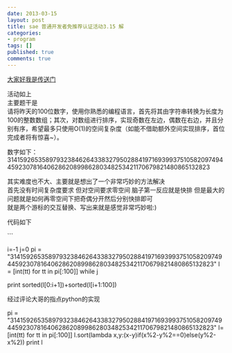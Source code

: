 ```yaml
---
date: 2013-03-15
layout: post
title: sae 普通开发者免推荐认证活动3.15 解
categories:
- program
tags: []
published: true
comments: true
---
```

<p><a href="http://cloudbbs.org/forum.php?mod=viewthread&amp;tid=12876">大家好我是传送门</a></p>

<p>活动如上<br />
主要题干是<br />
请将昨天的100位数字，使用你熟悉的编程语言，首先将其由字符串转换为长度为100的整数数组；其次，对数组进行排序，实现奇数在左边，偶数在右边，并且分别有序，希望最多只使用O(1)的空间复杂度（如能不借助额外空间实现排序，首位完成者将有惊喜~）。</p>

<p>数字如下：31415926535897932384626433832795028841971693993751058209749445923078164062862089986280348253421170679821480865132823</p>

<p>其实难度也不大、主要就是想出了一个非常巧妙的方法解决<br />
首先没有时间复杂度要求 但对空间要求零空间 脑子第一反应就是快排 但是最大的问题就是如何再零空间下把奇偶分开然后分别快排即可<br />
就是两个游标的交互替换、写出来就是感觉非常巧妙啦:)</p>

<p>代码如下</p>

<p>
```

i=-1
j=0
pi = "31415926535897932384626433832795028841971693993751058209749445923078164062862089986280348253421170679821480865132823"
l = [int(tt) for tt in pi[:100]]
while j

print sorted(l[0:i+1])+sorted(l[i+1:100])

经过评论大哥的指点python的实现

pi = "31415926535897932384626433832795028841971693993751058209749445923078164062862089986280348253421170679821480865132823"
l=[int(tt) for tt in pi[:100]]
l.sort(lambda x,y:(x-y)if(x%2-y%2==0)else(y%2-x%2))
print l

>

```
